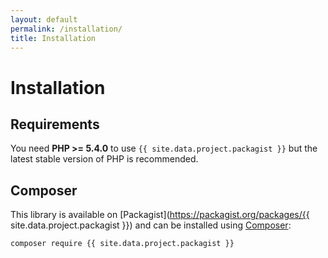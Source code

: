```yaml
---
layout: default
permalink: /installation/
title: Installation
---
```


Installation
============

## Requirements

You need **PHP >= 5.4.0** to use `{{ site.data.project.packagist }}` but the latest stable version of PHP is recommended.

## Composer

This library is available on [Packagist](https://packagist.org/packages/{{ site.data.project.packagist }}) and can be installed using [Composer](https://getcomposer.org/):

~~~
composer require {{ site.data.project.packagist }}
~~~
